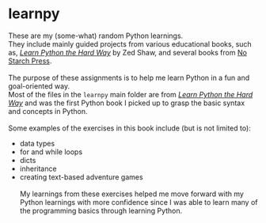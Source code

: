 # learnpy

These are my (some-what) random Python learnings. <br>
They include mainly guided projects from various educational books, such as, [*Learn Python the Hard Way*](https://shop.learncodethehardway.org/) by Zed Shaw, and several books from [No Starch Press](https://nostarch.com/).<br><br>
The purpose of these assignments is to help me learn Python in a fun and goal-oriented way.<br>
Most of the files in the `learnpy` main folder are from [*Learn Python the Hard Way*](https://shop.learncodethehardway.org/) and was the first Python book I picked up to grasp the basic syntax and concepts in Python. <br><br>
Some examples of the exercises in this book include (but is not limited to):<br>
- data types
- for and while loops
- dicts
- inheritance
- creating text-based adventure games
<br><br>
My learnings from these exercises helped me move forward with my Python learnings with more confidence since I was able to learn many of the programming basics through learning Python. 
